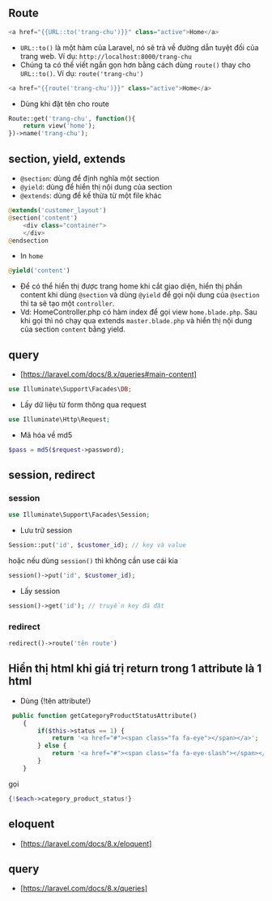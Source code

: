 ## Route

```php
<a href="{{URL::to('trang-chu')}}" class="active">Home</a>
```

-   `URL::to()` là một hàm của Laravel, nó sẽ trả về đường dẫn tuyệt đối của trang web. Ví dụ: `http://localhost:8000/trang-chu`
-   Chúng ta có thể viết ngắn gọn hơn bằng cách dùng `route()` thay cho `URL::to()`. Ví dụ: `route('trang-chu')`

```php
<a href="{{route('trang-chu')}}" class="active">Home</a>
```

-   Dùng khi đặt tên cho route

```php
Route::get('trang-chu', function(){
    return view('home');
})->name('trang-chu');
```

## section, yield, extends

-   `@section`: dùng để định nghĩa một section
-   `@yield`: dùng để hiển thị nội dung của section
-   `@extends`: dùng để kế thừa từ một file khác

```php
@extends('customer_layout')
@section('content')
    <div class="container">
    </div>
@endsection
```

-   In `home`

```php
@yield('content')
```

-   Để có thể hiển thị được trang home khi cắt giao diện, hiển thị phần content khi dùng `@section` và dùng `@yield` để gọi nội dung của `@section` thì ta sẽ tạo một `controller`.
-   Vd: HomeController.php có hàm index để gọi view `home.blade.php`. Sau khi gọi thì nó chạy qua extends `master.blade.php` và hiển thị nội dung của section `content` bằng yield.

## query

-   [https://laravel.com/docs/8.x/queries#main-content]

```php
use Illuminate\Support\Facades\DB;
```

-   Lấy dữ liệu từ form thông qua request

```php
use Illuminate\Http\Request;
```

-   Mã hóa về md5

```php
$pass = md5($request->password);
```

## session, redirect

### session

```php
use Illuminate\Support\Facades\Session;
```

-   Lưu trữ session

```php
Session::put('id', $customer_id); // key và value
```

hoặc nếu dùng `session()` thì không cần use cái kia

```php
session()->put('id', $customer_id);
```

-   Lấy session

```php
session()->get('id'); // truyền key đã đặt
```

### redirect

```php
redirect()->route('tên route')
```

## Hiển thị html khi giá trị return trong 1 attribute là 1 html

-   Dùng {!tên attribute!}

```php
 public function getCategoryProductStatusAttribute()
    {
        if($this->status == 1) {
            return '<a href="#"><span class="fa fa-eye"></span></a>';
        } else {
            return '<a href="#"><span class="fa fa-eye-slash"></span></a>';
        }
    }
```

gọi

```php
{!$each->category_product_status!}
```
## eloquent
- [https://laravel.com/docs/8.x/eloquent]
## query
- [https://laravel.com/docs/8.x/queries]
